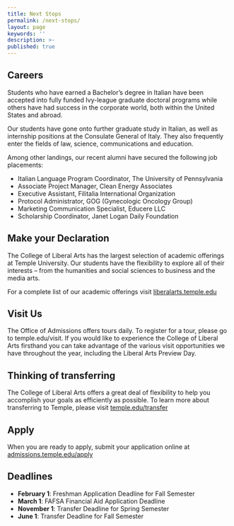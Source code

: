 ```yaml
---
title: Next Stops
permalink: /next-stops/
layout: page
keywords: ''
description: >-
published: true
---
```


## Careers
Students who have earned a Bachelor’s degree in Italian have been accepted into fully funded Ivy-league graduate doctoral programs while others have had success in the corporate world, both within the United States and abroad.

Our students have gone onto further graduate study in  Italian, as well as internship positions at the Consulate General of Italy. They also frequently enter the fields of law, science, communications and education.

Among other landings, our recent alumni have secured the following job placements:

- Italian Language Program Coordinator, The University of Pennsylvania
- Associate Project Manager, Clean Energy Associates
- Executive Assistant, Filitalia International Organization
- Protocol Administrator, GOG (Gynecologic Oncology Group)
- Marketing Communication Specialist, Educere LLC
- Scholarship Coordinator, Janet Logan Daily Foundation

## Make your Declaration
The College of Liberal Arts has the largest selection of  academic offerings at Temple University. Our students have the flexibility to explore all of their interests – from the humanities and social sciences to business and the media arts.   

For a complete list of our academic offerings visit [liberalarts.temple.edu](liberalarts.temple.edu)

## Visit Us
The Office of Admissions offers tours daily. To register for a tour, please go to temple.edu/visit. If you would like to experience the College of Liberal Arts firsthand you can take advantage of the various visit  opportunities we have throughout the year, including the Liberal Arts Preview Day.  

## Thinking of transferring
The College of Liberal Arts offers a great deal of flexibility to help you accomplish your goals as efficiently as possible.   To learn more about transferring to Temple, please visit [temple.edu/transfer](temple.edu/transfer)

## Apply
When you are ready to apply, submit your application online at [admissions.temple.edu/apply](http://admissions.temple.edu/apply)

## Deadlines

- **February 1**: Freshman Application Deadline for Fall Semester
- **March 1**: FAFSA Financial Aid Application Deadline
- **November 1**: Transfer Deadline for Spring Semester
- **June 1**: Transfer Deadline for Fall Semester

